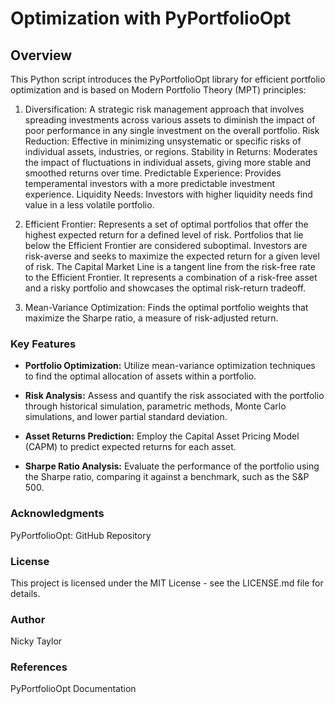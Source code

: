 # Optimization with PyPortfolioOpt

## Overview

This Python script introduces the PyPortfolioOpt library for efficient portfolio optimization and is 
based on Modern Portfolio Theory (MPT) principles: 


1) Diversification: 
A strategic risk management approach that involves spreading investments across various assets
to diminish the impact of poor performance in any single investment on the overall portfolio.
Risk Reduction: Effective in minimizing unsystematic or specific risks of individual assets, industries, or regions.
Stability in Returns: Moderates the impact of fluctuations in individual assets, giving more stable and smoothed returns over time.
Predictable Experience: Provides temperamental investors with a more predictable investment experience.
Liquidity Needs: Investors with higher liquidity needs find value in a less volatile portfolio.


2) Efficient Frontier:
Represents a set of optimal portfolios that offer the highest expected return for a defined level of risk.
Portfolios that lie below the Efficient Frontier are considered suboptimal.
Investors are risk-averse and seeks to maximize the expected return for a given level of risk.
The Capital Market Line is a tangent line from the risk-free rate to the Efficient Frontier. 
It represents a combination of a risk-free asset and a risky portfolio and showcases the optimal risk-return tradeoff.


3) Mean-Variance Optimization:
Finds the optimal portfolio weights that maximize the Sharpe ratio, a measure of risk-adjusted return.


### Key Features

- **Portfolio Optimization:** Utilize mean-variance optimization techniques to find the optimal allocation of assets within a portfolio.
  
- **Risk Analysis:** Assess and quantify the risk associated with the portfolio through historical simulation, parametric methods, Monte Carlo simulations, and lower partial standard deviation.

- **Asset Returns Prediction:** Employ the Capital Asset Pricing Model (CAPM) to predict expected returns for each asset.

- **Sharpe Ratio Analysis:** Evaluate the performance of the portfolio using the Sharpe ratio, comparing it against a benchmark, such as the S&P 500.

### Acknowledgments

PyPortfolioOpt: GitHub Repository 

### License
This project is licensed under the MIT License - see the LICENSE.md file for details.

### Author
Nicky Taylor

### References
PyPortfolioOpt Documentation
